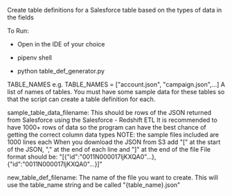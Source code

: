 Create table definitions for a Salesforce table based on the types of data in the fields

To Run:

- Open in the IDE of your choice

- pipenv shell

- python table_def_generator.py


TABLE_NAMES
    e.g. TABLE_NAMES = ["account.json", "campaign.json",...]
    A list of names of tables. You must have some sample data for these tables so that the script can create a table definition for each.

sample_table_data_filename:
    This should be rows of the JSON returned from Salesforce using the Salesforce - Redshift ETL
    It is recommended to have 1000+ rows of data so the program can have the best chance of getting the correct column data types
        NOTE: the sample files included are 1000 lines each
    When you download the JSON from S3 add "[" at the start of the JSON, "," at the end of each line and "]" at the end of the file
    File format should be:
        "[{"id":"0011N000017IjKXQA0"...},{"id":"0011N000017IjKXQA0"...}]"

new_table_def_filename:
    The name of the file you want to create. This will use the table_name string and be called "{table_name}.json"
